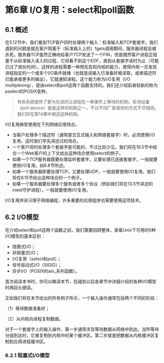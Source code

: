 # 第6章 I/O复用：select和poll函数

## 6.1 概述

在5.12节中，我们看到TCP客户同时处理两个输入：标准输入和TCP套接字。我们遇到的问题是就在客户阻塞于（标准输入上的）fgets调用期间，服务器进程会被杀死。服务器TCP虽然正确地给客户TCP发送了一个FIN，但是既然客户进程正阻塞于从标准输入读入的过程，它将看不到这个EOF，直到从套接字读时为止（可能已过了很长时间）。这样的进程需要一种预先告知内核的能力，使得内核一旦发现进程指定的一个或多个I/O条件就绪（也就是说输入已准备好被读取，或者描述符已能承接更多的输出），它就通知进程。这个能力称为I/O复用（I/O multiplexing），是由select和poll这两个函数支持的。我们还介绍前者较新的称为pselect的POSIX变种。

> 有些系统提供了更为先进的让进程在一串事件上等待的机制。轮询设备（poll device）就是这样的机制之一，不过不同厂家提供的方式不尽相同。我们将在第14章中阐述这种机制。

I/O复用典型使用在下列网络应用场合。

- 当客户处理多个描述符（通常是交互式输入和网络套接字）时，必须使用I/O复用。这时我们早先讲述过的场合。
- 一个客户同时处理多个套接字是可能的，不过比较少见。我们将在16.5节中结合一个Web客户的上下文给出这种场合使用select的例子。
- 如果一个TCP服务器既要处理监听套接字，又要处理已连接套接字，一般就要使用I/O复用，如6.8节所述。
- 如果一个服务器即要处理TCP，又要处理UDP，一般就要使用I/O复用。我们将在8.15节给出这种场合的一个例子。
- 如果一个服务器要处理多个服务或者多个协议（例如我们将在13.5节讲述的inetd守护进程），一般就要使用I/O复用。

I/O复用并非只限于网络编程，许多重要的应用程序也需要使用这项技术。

## 6.2 I/O模型

在介绍select和poll这两个函数之前，我们需要回顾整体，查看Unix下可用的5种I/O模型的基本区别：

- 阻塞式I/O；
- 非阻塞式I/O；
- I/O复用（select和poll）；
- 信号驱动式I/O（SIGIO）；
- 异步I/O（POSIX的aio_系列函数）。

首次阅读本书时，你可以略读本节，在碰到以后各章节中详细介绍的各种I/O模型时再回头细读。

正如我们将在本节给出的所有例子所示，一个输入操作通常包括两个不同的阶段：

（1）等待数据准备好；

（2）从内核向进程复制数据。

对于一个套接字上的输入操作，第一步通常涉及等待数据从网络中到达。当所等待分组到达时，它被复制到内核中的某个缓冲区。第二步就是把数据从内核缓冲区复制到应用进程缓冲区。

### 6.2.1 阻塞式I/O模型

